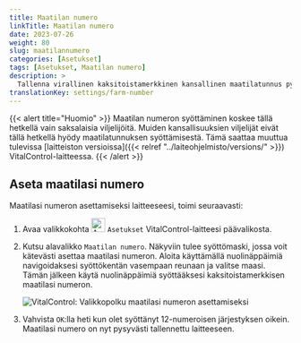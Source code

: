 ```yaml
---
title: Maatilan numero
linkTitle: Maatilan numero
date: 2023-07-26
weight: 80
slug: maatilannumero
categories: [Asetukset]
tags: [Asetukset, Maatilan numero]
description: >
  Tallenna virallinen kaksitoistamerkkinen kansallinen maatilatunnus pysyvästi VitalControl-laitteeseesi.
translationKey: settings/farm-number
---
```

{{< alert title="Huomio" >}}
Maatilan numeron syöttäminen koskee tällä hetkellä vain saksalaisia viljelijöitä. Muiden kansallisuuksien viljelijät eivät tällä hetkellä hyödy maatilatunnuksen syöttämisestä. Tämä saattaa muuttua tulevissa [laitteiston versioissa]({{< relref "../laiteohjelmisto/versions/" >}}) VitalControl-laitteessa.
{{< /alert >}}

## Aseta maatilasi numero

Maatilasi numeron asettamiseksi laitteeseesi, toimi seuraavasti:

1. Avaa valikkokohta <img src="/icons/gear.svg" width="25" align="bottom" alt="Asetukset" /> `Asetukset` VitalControl-laitteesi päävalikosta.

2. Kutsu alavalikko `Maatilan numero`. Näkyviin tulee syöttömaski, jossa voit kätevästi asettaa maatilasi numeron. Aloita käyttämällä nuolinäppäimiä navigoidaksesi syöttökentän vasempaan reunaan ja valitse maasi. Tämän jälkeen käytä nuolinäppäimiä syöttääksesi kaksitoistamerkkisen maatilasi numeron.

   ![VitalControl: Valikkopolku maatilasi numeron asettamiseksi](../images/farm-number.png "Maatilasi numeron asettaminen")

3. Vahvista `OK`:lla heti kun olet syöttänyt 12-numeroisen järjestyksen oikein. Maatilasi numero on nyt pysyvästi tallennettu laitteeseen.
